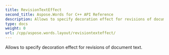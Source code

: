 ```yaml
---
title: RevisionTextEffect
second_title: Aspose.Words for C++ API Reference
description: Allows to specify decoration effect for revisions of document text. 
type: docs
weight: 0
url: /cpp/aspose.words.layout/revisiontexteffect/
---
```


Allows to specify decoration effect for revisions of document text. 


